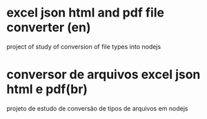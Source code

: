 <h1>excel json html and pdf file converter (en)</h1>
<p>project of study of conversion of file types into nodejs</p>


<h1>conversor de arquivos excel json html e pdf(br)</h1>
<p>projeto de estudo de conversão de tipos de arquivos em nodejs</p>
